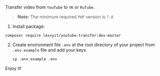 Transfer video from `YouTube` to `VK` or `RuTube`.

> **Note:** The minimum required `PHP` version is `7.0`

1. Install package:

```shell
composer require lexxyit/youtube-transfer:dev-master
```

2. Create environment file `.env` at the root directory of your project from `.env.example` file and add your keys.

    ```shell
    cp .env.example .env
    ```

Enjoy it!
